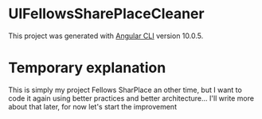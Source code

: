 # UIFellowsSharePlaceCleaner

This project was generated with [Angular CLI](https://github.com/angular/angular-cli) version 10.0.5.

# Temporary explanation

This is simply my project Fellows SharPlace an other time, but I want to code it again using better practices and better architecture...
I'll write more about that later, for now let's start the improvement